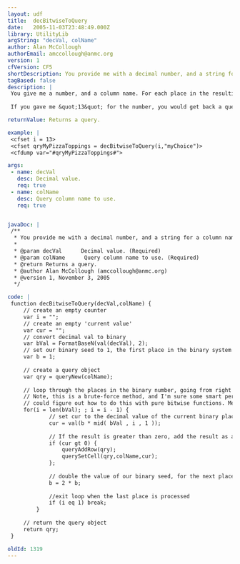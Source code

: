 ```yaml
---
layout: udf
title:  decBitwiseToQuery
date:   2005-11-03T23:48:49.000Z
library: UtilityLib
argString: "decVal, colName"
author: Alan McCollough
authorEmail: amccollough@anmc.org
version: 1
cfVersion: CF5
shortDescription: You provide me with a decimal number, and a string for a column name and I will return to you a query containing of the decimal values for each resulting non-zero value when your number is converted to binary.
tagBased: false
description: |
 You give me a number, and a column name. For each place in the resulting binary number, if that place evaluates out to a non-zero decimal number, that number will be added to the query as a row.
     
 If you gave me &quot;13&quot; for the number, you would get back a query with three rows; &quot;1&quot;, &quot;4&quot;, and &quot;8&quot;.

returnValue: Returns a query.

example: |
 <cfset i = 13>
 <cfset qryMyPizzaToppings = decBitwiseToQuery(i,"myChoice")>
 <cfdump var="#qryMyPizzaToppings#">

args:
 - name: decVal
   desc: Decimal value.
   req: true
 - name: colName
   desc: Query column name to use.
   req: true


javaDoc: |
 /**
  * You provide me with a decimal number, and a string for a column name and I will return to you a query containing of the decimal values for each resulting non-zero value when your number is converted to binary.
  * 
  * @param decVal      Decimal value. (Required)
  * @param colName      Query column name to use. (Required)
  * @return Returns a query. 
  * @author Alan McCollough (amccollough@anmc.org) 
  * @version 1, November 3, 2005 
  */

code: |
 function decBitwiseToQuery(decVal,colName) {
     // create an empty counter
     var i = "";
     // create an empty 'current value'
     var cur = "";
     // convert decimal val to binary
     var bVal = FormatBaseN(val(decVal), 2);
     // set our binary seed to 1, the first place in the binary system
     var b = 1;
     
     // create a query object
     var qry = queryNew(colName);
     
     // loop through the places in the binary number, going from right to left.
     // Note, this is a brute-force method, and I'm sure some smart person out there
     // could figure out how to do this with pure bitwise functions. Me, I'm not that person.
     for(i = len(bVal); ; i = i - 1) {
             // set cur to the decimal value of the current binary place value
             cur = val(b * mid( bVal , i , 1 ));
             
             // If the result is greater than zero, add the result as a row to the query
             if (cur gt 0) {
                 queryAddRow(qry);
                 querySetCell(qry,colName,cur);
             };
                 
             // double the value of our binary seed, for the next place if necessary
             b = 2 * b;
             
             //exit loop when the last place is processed
             if (i eq 1) break;
         }
     
     // return the query object
     return qry;
 }

oldId: 1319
---
```


